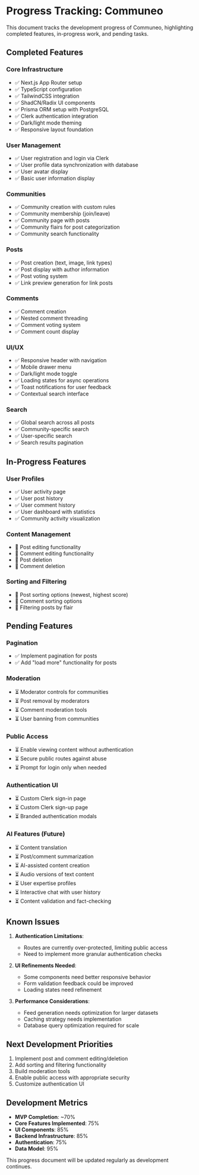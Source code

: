 # Progress Tracking: Communeo

This document tracks the development progress of Communeo, highlighting completed features, in-progress work, and pending tasks.

## Completed Features

### Core Infrastructure

- ✅ Next.js App Router setup
- ✅ TypeScript configuration
- ✅ TailwindCSS integration
- ✅ ShadCN/Radix UI components
- ✅ Prisma ORM setup with PostgreSQL
- ✅ Clerk authentication integration
- ✅ Dark/light mode theming
- ✅ Responsive layout foundation

### User Management

- ✅ User registration and login via Clerk
- ✅ User profile data synchronization with database
- ✅ User avatar display
- ✅ Basic user information display

### Communities

- ✅ Community creation with custom rules
- ✅ Community membership (join/leave)
- ✅ Community page with posts
- ✅ Community flairs for post categorization
- ✅ Community search functionality

### Posts

- ✅ Post creation (text, image, link types)
- ✅ Post display with author information
- ✅ Post voting system
- ✅ Link preview generation for link posts

### Comments

- ✅ Comment creation
- ✅ Nested comment threading
- ✅ Comment voting system
- ✅ Comment count display

### UI/UX

- ✅ Responsive header with navigation
- ✅ Mobile drawer menu
- ✅ Dark/light mode toggle
- ✅ Loading states for async operations
- ✅ Toast notifications for user feedback
- ✅ Contextual search interface

### Search

- ✅ Global search across all posts
- ✅ Community-specific search
- ✅ User-specific search
- ✅ Search results pagination

## In-Progress Features

### User Profiles

- ✅ User activity page
- ✅ User post history
- ✅ User comment history
- ✅ User dashboard with statistics
- ✅ Community activity visualization

### Content Management

- 🔄 Post editing functionality
- 🔄 Comment editing functionality
- 🔄 Post deletion
- 🔄 Comment deletion

### Sorting and Filtering

- 🔄 Post sorting options (newest, highest score)
- 🔄 Comment sorting options
- 🔄 Filtering posts by flair

## Pending Features

### Pagination

- ✅ Implement pagination for posts
- ✅ Add "load more" functionality for posts

### Moderation

- ⏳ Moderator controls for communities
- ⏳ Post removal by moderators
- ⏳ Comment moderation tools
- ⏳ User banning from communities

### Public Access

- ⏳ Enable viewing content without authentication
- ⏳ Secure public routes against abuse
- ⏳ Prompt for login only when needed

### Authentication UI

- ⏳ Custom Clerk sign-in page
- ⏳ Custom Clerk sign-up page
- ⏳ Branded authentication modals

### AI Features (Future)

- ⏳ Content translation
- ⏳ Post/comment summarization
- ⏳ AI-assisted content creation
- ⏳ Audio versions of text content
- ⏳ User expertise profiles
- ⏳ Interactive chat with user history
- ⏳ Content validation and fact-checking

## Known Issues

1. **Authentication Limitations**:

   - Routes are currently over-protected, limiting public access
   - Need to implement more granular authentication checks

2. **UI Refinements Needed**:

   - Some components need better responsive behavior
   - Form validation feedback could be improved
   - Loading states need refinement

3. **Performance Considerations**:
   - Feed generation needs optimization for larger datasets
   - Caching strategy needs implementation
   - Database query optimization required for scale

## Next Development Priorities

1. Implement post and comment editing/deletion
2. Add sorting and filtering functionality
3. Build moderation tools
4. Enable public access with appropriate security
5. Customize authentication UI

## Development Metrics

- **MVP Completion**: ~70%
- **Core Features Implemented**: 75%
- **UI Components**: 85%
- **Backend Infrastructure**: 85%
- **Authentication**: 75%
- **Data Model**: 95%

This progress document will be updated regularly as development continues.

